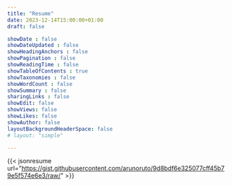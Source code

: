 ```yaml
---
title: "Resume"
date: 2023-12-14T15:00:00+01:00
draft: false

showDate : false
showDateUpdated : false
showHeadingAnchors : false
showPagination : false
showReadingTime : false
showTableOfContents : true
showTaxonomies : false 
showWordCount : false
showSummary : false
sharingLinks : false
showEdit: false
showViews: false
showLikes: false
showAuthor: false
layoutBackgroundHeaderSpace: false
# layout: "simple"

---
```


{{< jsonresume url="https://gist.githubusercontent.com/arunoruto/9d8bdf6e325077cff45b79e5f574e6e3/raw/" >}}